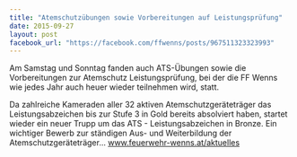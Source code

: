 ```yaml
---
title: "Atemschutzübungen sowie Vorbereitungen auf Leistungsprüfung"
date: 2015-09-27
layout: post
facebook_url: "https://facebook.com/ffwenns/posts/967511323323993"
---
```


Am Samstag und Sonntag fanden auch ATS-Übungen sowie die Vorbereitungen zur Atemschutz Leistungsprüfung, bei der die FF Wenns wie jedes Jahr auch heuer wieder teilnehmen wird, statt.

Da zahlreiche Kameraden aller 32 aktiven Atemschutzgeräteträger das Leistungsabzeichen bis zur Stufe 3 in Gold bereits absolviert haben, startet wieder ein neuer Trupp um das ATS - Leistungsabzeichen in Bronze. Ein wichtiger Bewerb zur ständigen Aus- und Weiterbildung der Atemschutzgeräteträger... www.feuerwehr-wenns.at/aktuelles
